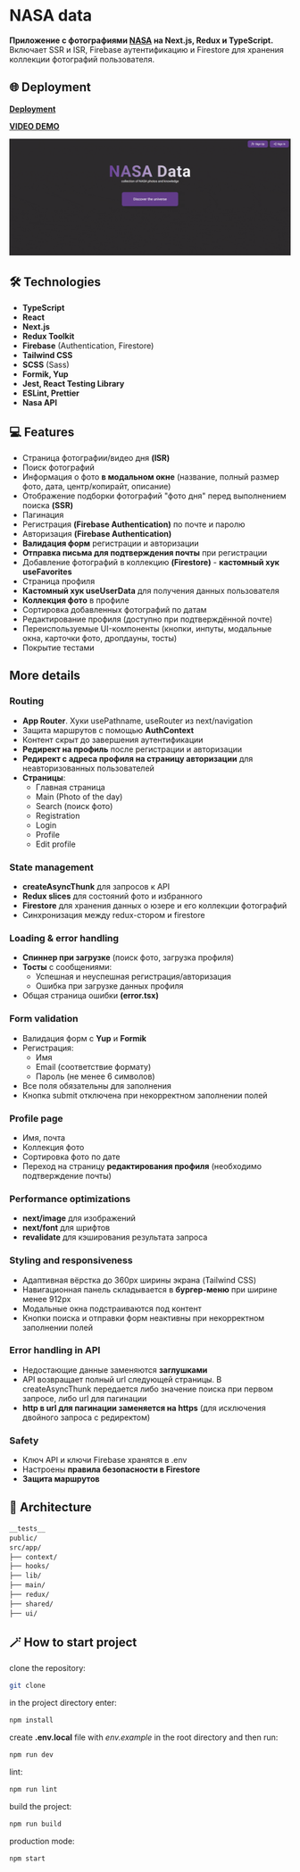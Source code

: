 # NASA data

**Приложение с фотографиями [NASA](https://api.nasa.gov/) на Next.js, Redux и TypeScript.** Включает SSR и ISR, Firebase аутентификацию и Firestore для хранения коллекции фотографий пользователя.

## 🌐 Deployment

[**Deployment**](https://nasa-data-peach.vercel.app/)

[**VIDEO DEMO**](https://drive.google.com/file/d/1QyTsR4IPEaHVRW78lCCEnze20PO61dHy/view)

<img src="./public/nasa_preview.gif" alt="preview" />

## 🛠️ Technologies

- **TypeScript**
- **React**
- **Next.js**
- **Redux Toolkit**
- **Firebase** (Authentication, Firestore)
- **Tailwind CSS**
- **SCSS** (Sass)
- **Formik, Yup**
- **Jest, React Testing Library**
- **ESLint, Prettier**
- **Nasa API**

## 💻 Features

- Страница фотографии/видео дня **(ISR)**
- Поиск фотографий
- Информация о фото **в модальном окне** (название, полный размер фото, дата, центр/копирайт, описание)
- Отображение подборки фотографий "фото дня" перед выполнением поиска **(SSR)**
- Пагинация
- Регистрация **(Firebase Authentication)** по почте и паролю
- Авторизация **(Firebase Authentication)**
- **Валидация форм** регистрации и авторизации
- **Отправка письма для подтверждения почты** при регистрации
- Добавление фотографий в коллекцию **(Firestore)** - **кастомный хук useFavorites**
- Страница профиля
- **Кастомный хук useUserData** для получения данных пользователя
- **Коллекция фото** в профиле
- Сортировка добавленных фотографий по датам
- Редактирование профиля (доступно при подтверждённой почте)
- Переиспользуемые UI-компоненты (кнопки, инпуты, модальные окна, карточки фото, дропдауны, тосты)
- Покрытие тестами

## More details

### Routing

- **App Router**. Хуки usePathname, useRouter из next/navigation
- Защита маршрутов с помощью **AuthContext**
- Контент скрыт до завершения аутентификации
- **Редирект на профиль** после регистрации и авторизации
- **Редирект с адреса профиля на страницу авторизации** для неавторизованных пользователей
- **Страницы**:
  - Главная страница
  - Main (Photo of the day)
  - Search (поиск фото)
  - Registration
  - Login
  - Profile
  - Edit profile

### State management

- **createAsyncThunk** для запросов к API
- **Redux slices** для состояний фото и избранного
- **Firestore** для хранения данных о юзере и его коллекции фотографий
- Синхронизация между redux-стором и firestore

### Loading & error handling

- **Спиннер при загрузке** (поиск фото, загрузка профиля)
- **Тосты** с сообщениями:
  - Успешная и неуспешная регистрация/авторизация
  - Ошибка при загрузке данных профиля
- Общая страница ошибки **(error.tsx)**

### Form validation

- Валидация форм с **Yup** и **Formik**
- Регистрация:
  - Имя
  - Email (соответствие формату)
  - Пароль (не менее 6 символов)
- Все поля обязательны для заполнения
- Кнопка submit отключена при некорректном заполнении полей

### Profile page

- Имя, почта
- Коллекция фото
- Сортировка фото по дате
- Переход на страницу **редактирования профиля** (необходимо подтверждение почты)

### Performance optimizations

- **next/image** для изображений
- **next/font** для шрифтов
- **revalidate** для кэширования результата запроса

### Styling and responsiveness

- Адаптивная вёрстка до 360px ширины экрана (Tailwind CSS)
- Навигационная панель складывается в **бургер-меню** при ширине менее 912px
- Модальные окна подстраиваются под контент
- Кнопки поиска и отправки форм неактивны при некорректном заполнении полей

### Error handling in API

- Недостающие данные заменяются **заглушками**
- API возвращает полный url следующей страницы. В createAsyncThunk передается либо значение поиска при первом запросе, либо url для пагинации
- **http в url для пагинации заменяется на https** (для исключения двойного запроса с редиректом)

### Safety

- Ключ API и ключи Firebase хранятся в .env
- Настроены **правила безопасности в Firestore**
- **Защита маршрутов**

## 📁 Architecture

```bash
__tests__
public/
src/app/
├── context/
├── hooks/
├── lib/
├── main/
├── redux/
├── shared/
├── ui/
```

## 🪄 How to start project

clone the repository:

```bash
git clone
```

in the project directory enter:

```bash
npm install
```

create **.env.local** file with _env.example_ in the root directory and then run:

```bash
npm run dev
```

lint:

```bash
npm run lint
```

build the project:

```bash
npm run build
```

production mode:

```bash
npm start
```
